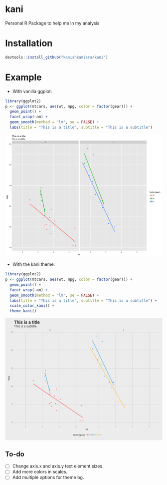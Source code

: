 # kani
Personal R Package to help me in my analysis

# Installation
```r
devtools::install_github("kanishkamisra/kani")
```

# Example

* With vanilla ggplot:

```r
library(ggplot2)
p <- ggplot(mtcars, aes(wt, mpg, color = factor(gear))) +
  geom_point() +
  facet_wrap(~am) +
  geom_smooth(method = "lm", se = FALSE) +
  labs(title = "This is a title", subtitle = "This is a subtitle")
```

![ggplot_vanila](plots/ggplot_plain.png "Vanilla ggplot 2 plot")

* With the kani theme:

```r
library(ggplot2)
p <- ggplot(mtcars, aes(wt, mpg, color = factor(gear))) +
  geom_point() +
  facet_wrap(~am) +
  geom_smooth(method = "lm", se = FALSE) +
  labs(title = "This is a title", subtitle = "This is a subtitle") +
  scale_color_kani() + 
  theme_kani()
```

![ggplot_kani](plots/ggplot_kani.png "Kani-themed ggplot 2 plot")

## To-do
- [ ] Change axis.x and axis.y text element sizes.
- [ ] Add more colors in scales.
- [ ] Add multiple options for theme bg.
